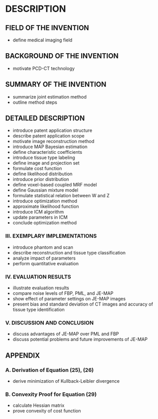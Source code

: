 # DESCRIPTION

## FIELD OF THE INVENTION

- define medical imaging field

## BACKGROUND OF THE INVENTION

- motivate PCD-CT technology

## SUMMARY OF THE INVENTION

- summarize joint estimation method
- outline method steps

## DETAILED DESCRIPTION

- introduce patent application structure
- describe patent application scope
- motivate image reconstruction method
- introduce MAP Bayesian estimation
- define characteristic coefficients
- introduce tissue type labeling
- define image and projection set
- formulate cost function
- define likelihood distribution
- introduce prior distribution
- define voxel-based coupled MRF model
- define Gaussian mixture model
- formulate statistical relation between W and Z
- introduce optimization method
- approximate likelihood function
- introduce ICM algorithm
- update parameters in ICM
- conclude optimization method

### III. EXEMPLARY IMPLEMENTATIONS

- introduce phantom and scan
- describe reconstruction and tissue type classification
- analyze impact of parameters
- perform quantitative evaluation

### IV. EVALUATION RESULTS

- illustrate evaluation results
- compare noise levels of FBP, PML, and JE-MAP
- show effect of parameter settings on JE-MAP images
- present bias and standard deviation of CT images and accuracy of tissue type identification

### V. DISCUSSION AND CONCLUSION

- discuss advantages of JE-MAP over PML and FBP
- discuss potential problems and future improvements of JE-MAP

## APPENDIX

### A. Derivation of Equation (25), (26)

- derive minimization of Kullback-Leibler divergence

### B. Convexity Proof for Equation (29)

- calculate Hessian matrix
- prove convexity of cost function

